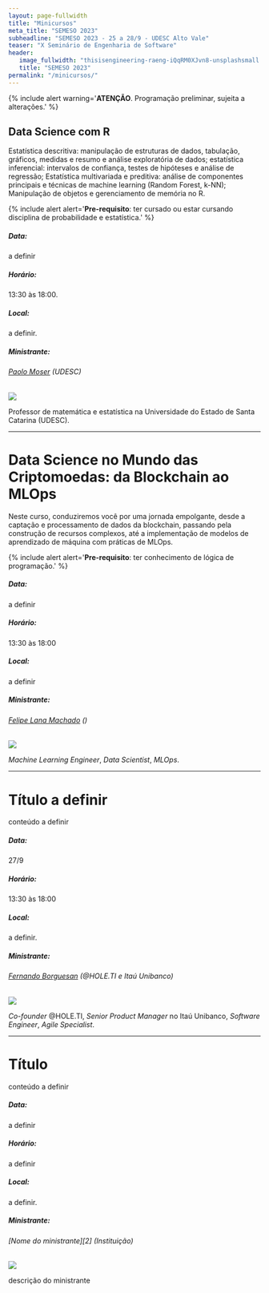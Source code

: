 ```yaml
---
layout: page-fullwidth
title: "Minicursos"
meta_title: "SEMESO 2023"
subheadline: "SEMESO 2023 - 25 a 28/9 - UDESC Alto Vale"
teaser: "X Seminário de Engenharia de Software"
header:
   image_fullwidth: "thisisengineering-raeng-iQqRM0XJvn8-unsplashsmall.jpg"
   title: "SEMESO 2023"
permalink: "/minicursos/"
---
```

{% include alert warning='<strong>ATENÇÃO</strong>. Programação preliminar, sujeita a alterações.' %}


<div class="row t30" id="minicurso_a"></div>

## Data Science com R

Estatística descritiva: manipulação de estruturas de dados, tabulação, gráficos, medidas e resumo e análise exploratória de dados; estatística inferencial: intervalos de confiança, testes de hipóteses e análise de regressão; Estatística multivariada e preditiva: análise de componentes principais e técnicas de machine learning (Random Forest, k-NN); Manipulação de objetos e gerenciamento de memória no R.

{% include alert alert='<strong>Pre-requisito</strong>: ter cursado ou estar cursando disciplina de probabilidade e estatística.' %}


##### Data:
a definir

##### Horário:
13:30 às 18:00.

##### Local:
a definir.


##### Ministrante:

###### [Paolo Moser][1] (UDESC)

<img class="img-responsive" src="{{site.urlimg}}paolo_moser.jpg"/>

Professor de matemática e estatística na Universidade do Estado de Santa Catarina (UDESC).


<hr>
<div class="row t30" id="minicurso_b"></div>

# Data Science no Mundo das Criptomoedas: da Blockchain ao MLOps

Neste curso, conduziremos você por uma jornada empolgante, desde a captação e processamento de dados da blockchain, passando pela construção de recursos complexos, até a implementação de modelos de aprendizado de máquina com práticas de MLOps.

{% include alert alert='<strong>Pre-requisito</strong>: ter conhecimento de lógica de programação.' %}

##### Data:
a definir

##### Horário:
13:30 às 18:00

##### Local:
a definir

##### Ministrante:

###### [Felipe Lana Machado][flm] ()
<img class="img-responsive" src="{{site.urlimg}}foto-felipe-lana.jpg"/>

_Machine Learning Engineer_, _Data Scientist_, _MLOps_.


<hr>
<div class="row t30" id="minicurso_b"></div>

# Título a definir

conteúdo a definir

##### Data:
27/9

##### Horário:
13:30 às 18:00

##### Local:
a definir.

##### Ministrante:

###### [Fernando Borguesan][fb] (@HOLE.TI e Itaú Unibanco)
<img class="img-responsive" src="{{site.urlimg}}foto-fernando-borguesan.png"/>

_Co-founder_ @HOLE.TI, _Senior Product Manager_ no Itaú Unibanco,  _Software Engineer_, _Agile Specialist_.


<hr>
<div class="row t30" id="minicurso_b"></div>

# Título

conteúdo a definir

##### Data:
a definir

##### Horário:
a definir

##### Local:
a definir.

##### Ministrante:

###### [Nome do ministrante][2] (Instituição)
<img class="img-responsive" src="{{site.urlimg}}person.png"/>

descrição do ministrante



[1]: http://lattes.cnpq.br/2530478080816147
[flm]: https://www.linkedin.com/in/felipelanamachado
[fb]: https://www.linkedin.com/in/fernando-borguesan
